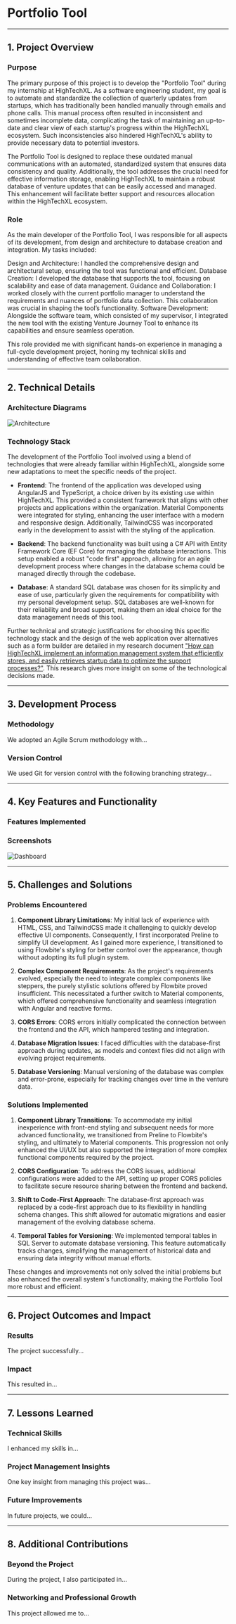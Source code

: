 # Portfolio Tool

***
## 1. Project Overview

### Purpose

The primary purpose of this project is to develop the "Portfolio Tool" during my internship at HighTechXL. As a software engineering student, my goal is to automate and standardize the collection of quarterly updates from startups, which has traditionally been handled manually through emails and phone calls. This manual process often resulted in inconsistent and sometimes incomplete data, complicating the task of maintaining an up-to-date and clear view of each startup's progress within the HighTechXL ecosystem. Such inconsistencies also hindered HighTechXL's ability to provide necessary data to potential investors.

The Portfolio Tool is designed to replace these outdated manual communications with an automated, standardized system that ensures data consistency and quality. Additionally, the tool addresses the crucial need for effective information storage, enabling HighTechXL to maintain a robust database of venture updates that can be easily accessed and managed. This enhancement will facilitate better support and resources allocation within the HighTechXL ecosystem.

### Role
As the main developer of the Portfolio Tool, I was responsible for all aspects of its development, from design and architecture to database creation and integration. My tasks included:

  Design and Architecture: I handled the comprehensive design and architectural setup, ensuring the tool was functional and efficient.
  Database Creation: I developed the database that supports the tool, focusing on scalability and ease of data management.
  Guidance and Collaboration: I worked closely with the current portfolio manager to understand the requirements and nuances of portfolio data collection. This collaboration was crucial in shaping the tool’s functionality.
  Software Development: Alongside the software team, which consisted of my supervisor, I integrated the new tool with the existing Venture Journey Tool to enhance its capabilities and ensure seamless operation.

This role provided me with significant hands-on experience in managing a full-cycle development project, honing my technical skills and understanding of effective team collaboration.

***
## 2. Technical Details
### Architecture Diagrams
![Architecture](/path/to/architecture.png)

### Technology Stack

The development of the Portfolio Tool involved using a blend of technologies that were already familiar within HighTechXL, alongside some new adaptations to meet the specific needs of the project.

- **Frontend**: The frontend of the application was developed using AngularJS and TypeScript, a choice driven by its existing use within HighTechXL. This provided a consistent framework that aligns with other projects and applications within the organization. Material Components were integrated for styling, enhancing the user interface with a modern and responsive design. Additionally, TailwindCSS was incorporated early in the development to assist with the styling of the application.

- **Backend**: The backend functionality was built using a C# API with Entity Framework Core (EF Core) for managing the database interactions. This setup enabled a robust "code first" approach, allowing for an agile development process where changes in the database schema could be managed directly through the codebase.

- **Database**: A standard SQL database was chosen for its simplicity and ease of use, particularly given the requirements for compatibility with my personal development setup. SQL databases are well-known for their reliability and broad support, making them an ideal choice for the data management needs of this tool.

Further technical and strategic justifications for choosing this specific technology stack and the design of the web application over alternatives such as a form builder are detailed in my research document ["How can HighTechXL implement an information management system that efficiently stores, and easily retrieves startup data to optimize the support processes?"](https://github.com/BramVerkuijlen/Portfolio-S5-Internship/blob/main/research/How%20can%20HighTechXL%20implement%20an%20information%20management%20system%20that%20efficiently%20stores%2C%20and%20easily%20retrieves%20startup%20data%20to%20optimize%20the%20support%20processes%3F.md). This research gives more insight on some of the technological decisions made.



***
## 3. Development Process
### Methodology
We adopted an Agile Scrum methodology with...

### Version Control
We used Git for version control with the following branching strategy...

***
## 4. Key Features and Functionality
### Features Implemented

### Screenshots
![Dashboard](/path/to/screenshot.png)

***
## 5. Challenges and Solutions

### Problems Encountered

1. **Component Library Limitations**: My initial lack of experience with HTML, CSS, and TailwindCSS made it challenging to quickly develop effective UI components. Consequently, I first incorporated Preline to simplify UI development. As I gained more experience, I transitioned to using Flowbite's styling for better control over the appearance, though without adopting its full plugin system.

2. **Complex Component Requirements**: As the project's requirements evolved, especially the need to integrate complex components like steppers, the purely stylistic solutions offered by Flowbite proved insufficient. This necessitated a further switch to Material components, which offered comprehensive functionality and seamless integration with Angular and reactive forms.

3. **CORS Errors**: CORS errors initially complicated the connection between the frontend and the API, which hampered testing and integration.

4. **Database Migration Issues**: I faced difficulties with the database-first approach during updates, as models and context files did not align with evolving project requirements.

5. **Database Versioning**: Manual versioning of the database was complex and error-prone, especially for tracking changes over time in the venture data.

### Solutions Implemented

1. **Component Library Transitions**: To accommodate my initial inexperience with front-end styling and subsequent needs for more advanced functionality, we transitioned from Preline to Flowbite's styling, and ultimately to Material components. This progression not only enhanced the UI/UX but also supported the integration of more complex functional components required by the project.

2. **CORS Configuration**: To address the CORS issues, additional configurations were added to the API, setting up proper CORS policies to facilitate secure resource sharing between the frontend and backend.

3. **Shift to Code-First Approach**: The database-first approach was replaced by a code-first approach due to its flexibility in handling schema changes. This shift allowed for automatic migrations and easier management of the evolving database schema.

4. **Temporal Tables for Versioning**: We implemented temporal tables in SQL Server to automate database versioning. This feature automatically tracks changes, simplifying the management of historical data and ensuring data integrity without manual efforts.

These changes and improvements not only solved the initial problems but also enhanced the overall system's functionality, making the Portfolio Tool more robust and efficient.



***
## 6. Project Outcomes and Impact
### Results
The project successfully...

### Impact
This resulted in...

***
## 7. Lessons Learned
### Technical Skills
I enhanced my skills in...

### Project Management Insights
One key insight from managing this project was...

### Future Improvements
In future projects, we could...

***
## 8. Additional Contributions
### Beyond the Project
During the project, I also participated in...

### Networking and Professional Growth
This project allowed me to...
